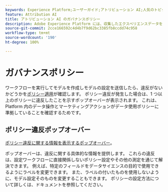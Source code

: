 ```yaml
---
keywords: Experience Platform;ユーザーガイド;アトリビューション AI;人気のトピック;アクセス制御;モデルの作成;
feature: Attribution AI
title: アトリビューション AI のガバナンスポリシー
description: Adobe Experience Platform には、収集したエクスペリエンスデータを確信を持って制御できるいくつかのサービスおよびツールが用意されています。
source-git-commit: 2cce166592c4d4b7f9d62bc3385fb8ccdd74c958
workflow-type: tm+mt
source-wordcount: '190'
ht-degree: 100%

---
```



# ガバナンスポリシー

ワークフローを実行してモデルを作成しモデルの設定を送信したら、違反がないかどうかを[ポリシー適用](../../../data-governance/enforcement/auto-enforcement.md)が確認します。 ポリシー違反が発生した場合は、1 つ以上のポリシーに違反したことを示すポップオーバーが表示されます。 これは、Platform 内のデータ操作とマーケティングアクションがデータ使用ポリシーに準拠していることを確認するためです。

## ポリシー違反ポップオーバー

[ポリシー違反に関する情報を表示するポップオーバー](../../attribution-ai/images/data-governance/policy-violation-popover-aai.png)。

ポップオーバーは、違反に関する具体的な情報を提供します。 これらの違反は、設定ワークフローに直接関係しないポリシー設定やその他の測定を通じて解決できます。 例えば、特定のフィールドをデータサイエンスの目的で使用できるようにラベルを変更できます。 また、ラベルの付いたものを使用しないように、モデル設定そのものを変更することもできます。 ポリシーの設定方法について詳しくは、ドキュメントを参照してください。